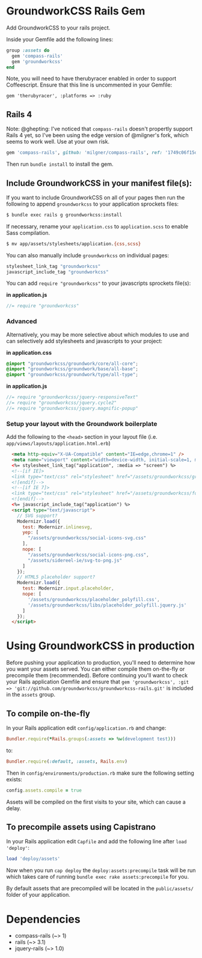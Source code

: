 GroundworkCSS Rails Gem
====


Add GroundworkCSS to your rails project.


Inside your Gemfile add the following lines:

```ruby
group :assets do
  gem 'compass-rails'
  gem 'groundworkcss'
end
```

Note, you will need to have therubyracer enabled in order to support Coffeescript. Ensure that this line is uncommented in your Gemfile:
```
gem 'therubyracer', :platforms => :ruby
```

Rails 4
----

Note: @ghepting: I've noticed that `compass-rails` doesn't propertly support Rails 4 yet, so I've been using the edge version of @milgner's fork, which seems to work well. Use at your own risk.

```ruby
gem 'compass-rails', github: 'milgner/compass-rails', ref: '1749c06f15dc4b058427e7969810457213647fb8'
```


Then run `bundle install` to install the gem.

## Include GroundworkCSS in your manifest file(s):

If you want to include GroundworkCSS on all of your pages then run the following to append `groundworkcss` to your application sprockets files:

```bash
$ bundle exec rails g groundworkcss:install
```

If necessary, rename your `application.css` to `application.scss` to enable Sass compilation.

```bash
$ mv app/assets/stylesheets/application.{css,scss}
```

You can also manually include `groundworkcss` on individual pages:

```ruby
stylesheet_link_tag "groundworkcss"
javascript_include_tag "groundworkcss"
```

You can add `require "groundworkcss"` to your javascripts sprockets file(s):

**in application.js**  

```javascript
//= require "groundworkcss"
```

### Advanced

Alternatively, you may be more selective about which modules to use and can selectively add stylesheets and javascripts to your project:

**in application.css**

```scss
@import "groundworkcss/groundwork/core/all-core";
@import "groundworkcss/groundwork/base/all-base";
@import "groundworkcss/groundwork/type/all-type";
```

**in application.js**

```javascript
//= require "groundworkcss/jquery-responsiveText"
//= require "groundworkcss/jquery.cycle2"
//= require "groundworkcss/jquery.magnific-popup"
```

### Setup your layout with the Groundwork boilerplate

Add the following to the `<head>` section in your layout file (i.e. `app/views/layouts/application.html.erb`)

```html
  <meta http-equiv="X-UA-Compatible" content="IE=edge,chrome=1" />
  <meta name="viewport" content="width=device-width, initial-scale=1, minimum-scale=1, maximum-scale=1" />
  <%= stylesheet_link_tag("application", :media => "screen") %>
  <!--[if IE]>
  <link type="text/css" rel="stylesheet" href="/assets/groundworkcss/groundwork-ie.css">
  <![endif]-->
  <!--[if IE 7]>
  <link type="text/css" rel="stylesheet" href="/assets/groundworkcss/font-awesome-ie7.min.css">
  <![endif]-->
  <%= javascript_include_tag("application") %>
  <script type="text/javascript">
    // SVG support?
    Modernizr.load({
      test: Modernizr.inlinesvg,
      yep: [
        "/assets/groundworkcss/social-icons-svg.css"
      ],
      nope: [
        "/assets/groundworkcss/social-icons-png.css",
        "/assets/sidereel-ie/svg-to-png.js"
      ]
    });
    // HTML5 placeholder support?
    Modernizr.load({
      test: Modernizr.input.placeholder,
      nope: [
        '/assets/groundworkcss/placeholder_polyfill.css',
        '/assets/groundworkcss/libs/placeholder_polyfill.jquery.js'
      ]
    });
  </script>
```


# Using GroundworkCSS in production

Before pushing your application to production, you'll need to determine how you want your assets served.  You can either compile them on-the-fly or precompile them (recommended).  Before continuing you'll want to check your Rails application Gemfile and ensure that `gem 'groundworkcss', :git => 'git://github.com/groundworkcss/groundworkcss-rails.git'` is included in the `assets` group.

## To compile on-the-fly

In your Rails application edit `config/application.rb` and change:

```ruby
Bundler.require(*Rails.groups(:assets => %w(development test)))
```

to:

```ruby
Bundler.require(:default, :assets, Rails.env)
```

Then in `config/environments/production.rb` make sure the following setting exists:

```ruby
config.assets.compile = true
```

Assets will be compiled on the first visits to your site, which can cause a delay.

## To precompile assets using Capistrano

In your Rails application edit `Capfile` and add the following line after `load 'deploy'`:

```ruby
load 'deploy/assets'
```

Now when you run `cap deploy` the `deploy:assets:precompile` task will be run which takes care of running `bundle exec rake assets:precompile` for you.

By default assets that are precompiled will be located in the `public/assets/` folder of your application.


# Dependencies
* compass-rails (~> 1)
* rails (~> 3.1)
* jquery-rails (~> 1.0)
